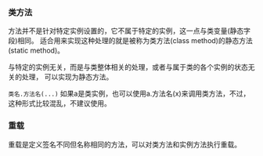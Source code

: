 ### 类方法
方法并不是针对特定实例设置的，它不属于特定的实例，这一点与类变量(静态字段)相同。
适合用来实现这种处理的就是被称为类方法(class method)的静态方法(static method)。

与特定的实例无关，而是与类整体相关的处理，或者与属于类的各个实例的状态无关的处理，
可以实现为静态方法。

`类名.方法名(...)`
如果a是类实例，也可以使用a.方法名(x)来调用类方法，不过，这种形式比较混乱，不建议使用。


### 重载
重载是定义签名不同但名称相同的方法，可以对类方法和实例方法执行重载。
